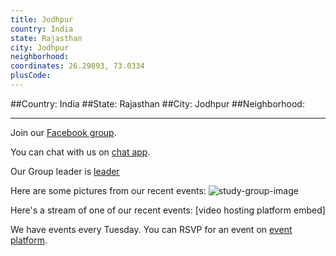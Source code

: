 ```yaml
---
title: Jodhpur
country: India
state: Rajasthan
city: Jodhpur
neighborhood: 
coordinates: 26.29893, 73.0334
plusCode:
---
```


##Country: India
##State: Rajasthan
##City: Jodhpur
##Neighborhood: 
*****
Join our [Facebook group](https://www.facebook.com/groups/free.code.camp.jodhpur).

You can chat with us on [chat app]().

Our Group leader is [leader]()

Here are some pictures from our recent events:
![study-group-image]()

Here's a stream of one of our recent events:
[video hosting platform embed]

We have events every Tuesday. You can RSVP for an event on [event platform]().
